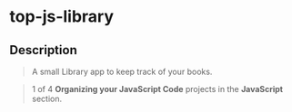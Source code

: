 # **top-js-library**

## Description

> A small Library app to keep track of your books.

> 1 of 4 **Organizing your JavaScript Code** projects in the **JavaScript** section.